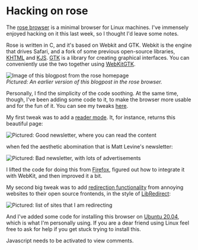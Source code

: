 Hacking on rose
===============

The [rose browser](https://github.com/mini-rose/rose) is a minimal browser for Linux machines. I've immensely enjoyed hacking on it this last week, so I thought I'd leave some notes.

Rose is written in C, and it's based on Webkit and GTK. Webkit is the engine that drives Safari, and a fork of some previous open-source libraries, [KHTML](https://en.wikipedia.org/wiki/KHTML) and [KJS](https://en.wikipedia.org/wiki/KJS_%28software%29). [GTK](https://en.wikipedia.org/wiki/GTK) is a library for creating graphical interfaces. You can conveniently use the two together using [WebKitGTK](https://webkitgtk.org/).

![Image of this blogpost from the rose homepage](https://images.nunosempere.com/blog/2022/12/20/hacking-on-rose/rose-blog-post.png)
*<br>Pictured: An earlier version of this blogpost in the rose browser.*

Personally, I find the simplicity of the code soothing. At the same time, though, I've been adding some code to it, to make the browser more usable and for the fun of it. You can see my tweaks [here](https://github.com/NunoSempere/rose-browser).

My first tweak was to add a [reader mode](https://github.com/NunoSempere/rose-browser/tree/personal/plugins/readability). It, for instance, returns this beautiful page:

![Pictured: Good newsletter, where you can read the content](https://images.nunosempere.com/blog/2022/12/20/hacking-on-rose/matt-levine-clean.png)

when fed the aesthetic abomination that is Matt Levine's newsletter:

![Pictured: Bad newsletter, with lots of advertisements](https://images.nunosempere.com/blog/2022/12/20/hacking-on-rose/matt-levine-og.png)

I lifted the code for doing this from [Firefox](https://github.com/mozilla/readability), figured out how to integrate it with WebKit, and then improved it a bit.

My second big tweak was to add [redirection functionality](https://github.com/NunoSempere/rose-browser/tree/personal/plugins/libre_redirect) from annoying websites to their open source frontends, in the style of [LibRedirect](https://libredirect.codeberg.page/):

![Pictured: list of sites that I am redirecting](https://images.nunosempere.com/blog/2022/12/20/hacking-on-rose/libre_redirect.png)

And I've added some code for installing this browser on [Ubuntu 20.04](https://github.com/NunoSempere/rose-browser/raw/personal/rose), which is what I'm personally using. If you are a dear friend using Linux feel free to ask for help if you get stuck trying to install this.

<p><section id="isso-thread">
  <noscript>Javascript needs to be activated to view comments.</noscript>
</section></p>

